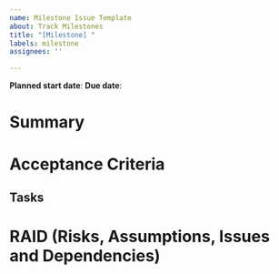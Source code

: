 ```yaml
---
name: Milestone Issue Template
about: Track Milestones
title: "[Milestone] "
labels: milestone
assignees: ''

---
```


<!-- Please ensure you are assigning the matching epic label to the milestone -->
<!-- All _active_ (being worked on) milestones MUST have an owner (GitHub assignee) -->

**Planned start date**:
**Due date**:

# Summary

# Acceptance Criteria

<!-- describe the deliverable of this milestone and its attributes in plain English -->

## Tasks

<!--

Breakdown of the work

- [ ] Task 1
- [ ] Link to GitHub issue tracking task 2

-->

# RAID (Risks, Assumptions, Issues and Dependencies)

<!-- List dependencies on other milestones (avoid dependencies on tasks) -->

<!-- List dependencies on other teams -->

<!-- List any risks or assumptions that will be cleared as work progresses -->

<!-- List any GitHub issues that tracks any blocker or any of the items above -->
